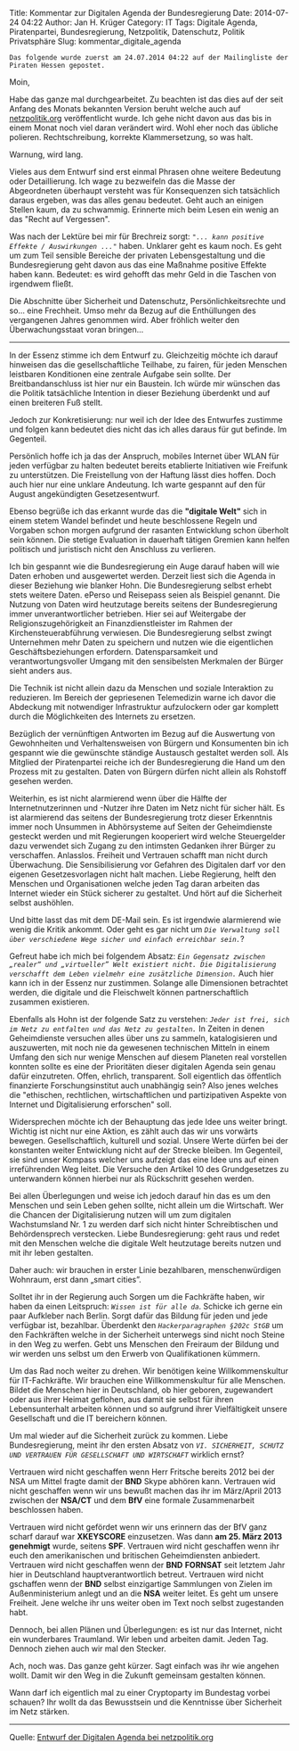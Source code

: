 Title: Kommentar zur Digitalen Agenda der Bundesregierung
Date: 2014-07-24 04:22
Author: Jan H. Krüger
Category: IT
Tags: Digitale Agenda, Piratenpartei, Bundesregierung, Netzpolitik, Datenschutz,  Politik Privatsphäre 
Slug: kommentar_digitale_agenda

    Das folgende wurde zuerst am 24.07.2014 04:22 auf der Mailingliste der Piraten Hessen gepostet.

Moin,

Habe das ganze mal durchgearbeitet. Zu beachten ist das dies auf der seit Anfang des Monats bekannten Version beruht welche auch auf [netzpolitik.org][1] veröffentlicht wurde.
Ich gehe nicht davon aus das bis in einem Monat noch viel daran verändert wird. Wohl eher noch das übliche polieren. Rechtschreibung, korrekte Klammersetzung, so was halt.

Warnung, wird lang.

Vieles aus dem Entwurf sind erst einmal Phrasen ohne weitere Bedeutung oder Detaillierung. Ich wage zu bezweifeln das die Masse der Abgeordneten überhaupt versteht was für Konsequenzen sich tatsächlich daraus ergeben, was das alles genau bedeutet. Geht auch an einigen Stellen kaum, da zu schwammig. Erinnerte mich beim Lesen ein wenig an das "Recht auf Vergessen".

Was nach der Lektüre bei mir für Brechreiz sorgt: *`"... kann positive Effekte / Auswirkungen ..."`* haben. Unklarer geht es kaum noch. Es geht um zum Teil sensible Bereiche der privaten Lebensgestaltung und die Bundesregierung geht davon aus das eine Maßnahme positive Effekte haben kann. Bedeutet: es wird gehofft das mehr Geld in die Taschen von irgendwem fließt.

Die Abschnitte über Sicherheit und Datenschutz, Persönlichkeitsrechte und so... eine Frechheit. Umso mehr da Bezug auf die Enthüllungen des vergangenen Jahres genommen wird. Aber fröhlich weiter den Überwachungsstaat voran bringen...

---

In der Essenz stimme ich dem Entwurf zu. Gleichzeitig möchte ich darauf hinweisen das die gesellschaftliche Teilhabe, zu fairen, für jeden Menschen leistbaren Konditionen eine zentrale Aufgabe sein sollte. Der Breitbandanschluss ist hier nur ein Baustein.
Ich würde mir wünschen das die Politik tatsächliche Intention in dieser Beziehung überdenkt und auf einen breiteren Fuß stellt.

Jedoch zur Konkretisierung: nur weil ich der Idee des Entwurfes zustimme und folgen kann bedeutet dies nicht das ich alles daraus für gut befinde. Im Gegenteil.

Persönlich hoffe ich ja das der Anspruch, mobiles Internet über WLAN für jeden verfügbar zu halten bedeutet bereits etablierte Initiativen wie Freifunk zu unterstützen. Die Freistellung von der Haftung lässt dies hoffen. Doch auch hier nur eine unklare Andeutung. Ich warte gespannt auf den für August angekündigten Gesetzesentwurf.

Ebenso begrüße ich das erkannt wurde das die **"digitale Welt"** sich in einem stetem Wandel befindet und heute beschlossene Regeln und Vorgaben schon morgen aufgrund der rasanten Entwicklung schon überholt sein können. Die stetige Evaluation in dauerhaft tätigen Gremien kann helfen politisch und juristisch nicht den Anschluss zu verlieren.

Ich bin gespannt wie die Bundesregierung ein Auge darauf haben will wie Daten erhoben und ausgewertet werden. Derzeit liest sich die Agenda in dieser Beziehung wie blanker Hohn. Die Bundesregierung selbst erhebt stets weitere Daten. ePerso und Reisepass seien als Beispiel genannt.
Die Nutzung von Daten wird heutzutage bereits seitens der Bundesregierung immer unverantwortlicher betrieben. Hier sei auf Weitergabe der Religionszugehörigkeit an Finanzdienstleister im Rahmen der Kirchensteuerabführung verwiesen. Die Bundesregierung selbst zwingt Unternehmen mehr Daten zu speichern und nutzen wie die eigentlichen Geschäftsbeziehungen erfordern.
Datensparsamkeit und verantwortungsvoller Umgang mit den sensibelsten Merkmalen der Bürger sieht anders aus.

Die Technik ist nicht allein dazu da Menschen und soziale Interaktion zu reduzieren. Im Bereich der gepriesenen Telemedizin warne ich davor die Abdeckung mit notwendiger Infrastruktur aufzulockern oder gar komplett durch die Möglichkeiten des Internets zu ersetzen.

Bezüglich der vernünftigen Antworten im Bezug auf die Auswertung von Gewohnheiten und Verhaltensweisen von Bürgern und Konsumenten bin ich gespannt wie die gewünschte ständige Austausch gestaltet werden soll. Als Mitglied der Piratenpartei reiche ich der Bundesregierung die Hand um den Prozess mit zu gestalten.
Daten von Bürgern dürfen nicht allein als Rohstoff gesehen werden.

Weiterhin, es ist nicht alarmierend wenn über die Hälfte der Internetnutzerinnen und -Nutzer ihre Daten im Netz nicht für sicher hält.
Es ist alarmierend das seitens der Bundesregierung trotz dieser Erkenntnis immer noch Unsummen in Abhörsysteme auf Seiten der Geheimdienste gesteckt werden und mit Regierungen kooperiert wird welche Steuergelder dazu verwendet sich Zugang zu den intimsten Gedanken ihrer Bürger zu verschaffen. Anlasslos.
Freiheit und Vertrauen schafft man nicht durch Überwachung. Die Sensibilisierung vor Gefahren des Digitalen darf vor den eigenen Gesetzesvorlagen nicht halt machen.
Liebe Regierung, helft den Menschen und Organisationen welche jeden Tag daran arbeiten das Internet wieder ein Stück sicherer zu gestaltet. Und hört auf die Sicherheit selbst aushöhlen.

Und bitte lasst das mit dem DE-Mail sein. Es ist irgendwie alarmierend wie wenig die Kritik ankommt. Oder geht es gar nicht um *`Die Verwaltung soll über verschiedene Wege sicher und einfach erreichbar sein.`*?

Gefreut habe ich mich bei folgendem Absatz: *`Ein Gegensatz zwischen „realer“ und „virtueller” Welt existiert nicht. Die Digitalisierung verschafft dem Leben vielmehr eine zusätzliche Dimension.`* Auch hier kann ich in der Essenz nur zustimmen. Solange alle Dimensionen betrachtet werden, die digitale und die Fleischwelt können partnerschaftlich zusammen existieren.

Ebenfalls als Hohn ist der folgende Satz zu verstehen: *`Jeder ist frei, sich im Netz zu entfalten und das Netz zu gestalten.`*
In Zeiten in denen Geheimdienste versuchen alles über uns zu sammeln, katalogisieren und auszuwerten, mit noch nie da gewesenen technischen Mitteln in einem Umfang den sich nur wenige Menschen auf diesem Planeten real vorstellen konnten sollte es eine der Prioritäten dieser digitalen Agenda sein genau dafür einzutreten.
Offen, ehrlich, transparent.
Soll eigentlich das öffentlich finanzierte Forschungsinstitut auch unabhängig sein? Also jenes welches die "ethischen, rechtlichen, wirtschaftlichen und partizipativen Aspekte von Internet und Digitalisierung erforschen" soll.

Widersprechen möchte ich der Behauptung das jede Idee uns weiter bringt. Wichtig ist nicht nur eine Aktion, es zählt auch das wir uns vorwärts bewegen. Gesellschaftlich, kulturell und sozial. Unsere Werte dürfen bei der konstanten weiter Entwicklung nicht auf der Strecke bleiben. Im Gegenteil, sie sind unser Kompass welcher uns aufzeigt das eine Idee uns auf einen irreführenden Weg leitet. Die Versuche den Artikel 10 des Grundgesetzes zu unterwandern können hierbei nur als Rückschritt gesehen werden.

Bei allen Überlegungen und weise ich jedoch darauf hin das es um den Menschen und sein Leben gehen sollte, nicht allein um die Wirtschaft.
Wer die Chancen der Digitalisierung nutzen will um zum digitalen Wachstumsland Nr. 1 zu werden darf sich nicht hinter Schreibtischen und Behördensprech verstecken. Liebe Bundesregierung: geht raus und redet mit den Menschen welche die digitale Welt heutzutage bereits nutzen und mit ihr leben gestalten.

Daher auch: wir brauchen in erster Linie bezahlbaren, menschenwürdigen Wohnraum, erst dann „smart cities”.

Solltet ihr in der Regierung auch Sorgen um die Fachkräfte haben, wir haben da einen Leitspruch: *`Wissen ist für alle da`*. Schicke ich gerne ein paar Aufkleber nach Berlin.
Sorgt dafür das Bildung für jeden und jede verfügbar ist, bezahlbar.
Überdenkt den *`Hackerparagraphen §202c StGB`* um den Fachkräften welche in der Sicherheit unterwegs sind nicht noch Steine in den Weg zu werfen.
Gebt uns Menschen den Freiraum der Bildung und wir werden uns selbst um den Erwerb von Qualifikationen kümmern.

Um das Rad noch weiter zu drehen. Wir benötigen keine Willkommenskultur für IT-Fachkräfte. Wir brauchen eine Willkommenskultur für alle Menschen. Bildet die Menschen hier in Deutschland, ob hier geboren, zugewandert oder aus ihrer Heimat geflohen, aus damit sie selbst für ihren Lebensunterhalt arbeiten können und so aufgrund ihrer Vielfältigkeit unsere Gesellschaft und die IT bereichern können.

Um mal wieder auf die Sicherheit zurück zu kommen. Liebe Bundesregierung, meint ihr den ersten Absatz von *`VI. SICHERHEIT, SCHUTZ UND VERTRAUEN FÜR GESELLSCHAFT UND WIRTSCHAFT`* wirklich ernst?

Vertrauen wird nicht geschaffen wenn Herr Fritsche bereits 2012 bei der NSA um Mittel fragte damit der **BND** Skype abhören kann.
Vertrauen wid nicht geschaffen wenn wir uns bewußt machen das ihr im März/April 2013 zwischen der **NSA/CT** und dem **BfV** eine formale Zusammenarbeit beschlossen haben.

Vertrauen wird nicht gefördet wenn wir uns erinnern das der BfV ganz scharf darauf war **XKEYSCORE** einzusetzen. Was dann **am 25. März 2013 genehmigt** wurde, seitens **SPF**.
Vertrauen wird nicht geschaffen wenn ihr euch den amerikanischen und britischen Geheimdiensten anbiedert.
Vertrauen wird nicht geschaffen wenn der **BND** **FORNSAT** seit letztem Jahr hier in Deutschland hauptverantwortlich betreut.
Vertrauen wird nicht gschaffen wenn der **BND** selbst einzigartige Sammlungen von Zielen im Außenministerium anlegt und an die **NSA** weiter leitet.
Es geht um unsere Freiheit. Jene welche ihr uns weiter oben im Text noch selbst zugestanden habt.

Dennoch, bei allen Plänen und Überlegungen: es ist nur das Internet,
nicht ein wunderbares Traumland.
Wir leben und arbeiten damit. Jeden Tag. Dennoch ziehen auch wir mal den Stecker.

Ach, noch was. Das ganze geht kürzer. Sagt einfach was ihr wie angehen wollt. Damit wir den Weg in die Zukunft gemeinsam gestalten können.

Wann darf ich eigentlich mal zu einer Cryptoparty im Bundestag vorbei schauen? Ihr wollt da das Bewusstsein und die Kenntnisse über Sicherheit im Netz stärken.

---

Quelle: [Entwurf der Digitalen Agenda bei netzpolitik.org][1]

[1]: https://netzpolitik.org/2014/wir-praesentieren-den-entwurf-der-digitalen-agenda/